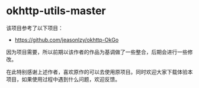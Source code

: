# okhttp-utils-master

该项目参考了以下项目：

* https://github.com/jeasonlzy/okhttp-OkGo

因为项目需要，所以前期以该作者的作品为基调做了一些整合，后期会进行一些修改。

在此特别感谢上述作者，喜欢原作的可以去使用原项目。同时欢迎大家下载体验本项目，如果使用过程中遇到什么问题，欢迎反馈。